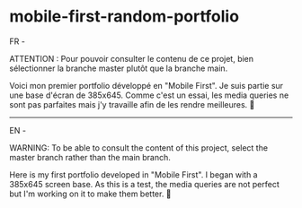 # mobile-first-random-portfolio

FR -

ATTENTION : Pour pouvoir consulter le contenu de ce projet, bien sélectionner la branche master plutôt que la branche main.

Voici mon premier portfolio développé en "Mobile First". Je suis partie sur une base d'écran de 385x645. Comme c'est un essai, les media queries ne sont pas parfaites mais j'y travaille afin de les rendre meilleures. 🤗

__________

EN -

WARNING: To be able to consult the content of this project, select the master branch rather than the main branch.

Here is my first portfolio developed in "Mobile First". I began with a 385x645 screen base. As this is a test, the media queries are not perfect but I'm working on it to make them better. 🤗
